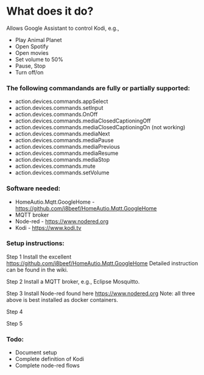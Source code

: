 ﻿

# What does it do?
Allows Google Assistant to control Kodi, e.g.,

- Play Animal Planet
- Open Spotify
- Open movies 
- Set volume to 50%
- Pause, Stop
- Turn off/on


### The following commandands are fully or partially supported:

- action.devices.commands.appSelect 
- action.devices.commands.setInput
- action.devices.commands.OnOff
- action.devices.commands.mediaClosedCaptioningOff
- action.devices.commands.mediaClosedCaptioningOn (not working)
- action.devices.commands.mediaNext
- action.devices.commands.mediaPause
- action.devices.commands.mediaPrevious
- action.devices.commands.mediaResume
- action.devices.commands.mediaStop
- action.devices.commands.mute
- action.devices.commands.setVolume


### Software needed:
- HomeAutio.Mqtt.GoogleHome - https://github.com/i8beef/HomeAutio.Mqtt.GoogleHome
- MQTT broker
- Node-red - https://www.nodered.org
- Kodi - https://www.kodi.tv

### Setup instructions:
Step 1 
Install the excellent https://github.com/i8beef/HomeAutio.Mqtt.GoogleHome Detailed instruction can be found in the wiki.

Step 2
Install a MQTT broker, e.g., Eclipse Mosquitto.

Step 3
Install Node-red found here https://www.nodered.org
Note: all three above is best installed as docker containers.

Step 4



Step 5







### Todo:
- Document setup
- Complete definition of Kodi
- Complete node-red flows


